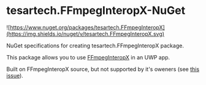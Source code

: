 # tesartech.FFmpegInteropX-NuGet

![https://www.nuget.org/packages/tesartech.FFmpegInteropX](https://img.shields.io/nuget/v/tesartech.FFmpegInteropX.svg)

NuGet specifications for creating tesartech.FFmpegInteropX package.

This package allows you to use [FFmpegInteropX](https://github.com/ffmpeginteropx/FFmpegInteropX) in an UWP app.

Built on FFmpegInteropX source, but not supported by it's oweners (see [this issue](https://github.com/ffmpeginteropx/FFmpegInteropX/issues/152)).

